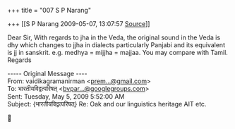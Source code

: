 +++
title = "007 S P Narang"

+++
[[S P Narang	2009-05-07, 13:07:57 [Source](https://groups.google.com/g/bvparishat/c/9WZdwdDMxJY)]]



  
Dear Sir, With regards to jha in the Veda, the original sound in the Veda is dhy which changes to jjha in dialects particularly Panjabi and its equivalent is jj in sanskrit. e.g. medhya = mijjha = majjaa. You may compare with Tamil. Regards  

  
  
  
----- Original Message ----  
From: vaidikagramanirman \<[prem...@gmail.com]()\>  
To: भारतीयविद्वत्परिषत् \<[bvpar...@googlegroups.com]()\>  
Sent: Tuesday, May 5, 2009 5:52:00 AM  
Subject: {भारतीयविद्वत्परिषत्} Re: Oak and our linguistics heritage AIT etc.  
  
  
  
  



